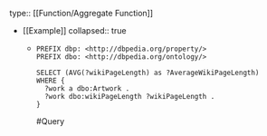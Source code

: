 type:: [[Function/Aggregate Function]]

- [[Example]]
  collapsed:: true
	- ```sparql
	  PREFIX dbp: <http://dbpedia.org/property/>
	  PREFIX dbo: <http://dbpedia.org/ontology/>
	  
	  SELECT (AVG(?wikiPageLength) as ?AverageWikiPageLength)
	  WHERE {
	    ?work a dbo:Artwork .
	    ?work dbo:wikiPageLength ?wikiPageLength .
	  }
	  ```
	  #Query